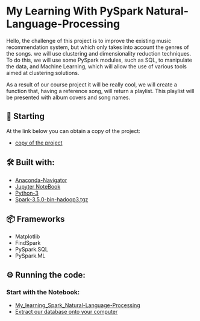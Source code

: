 # My Learning With PySpark Natural-Language-Processing

Hello, the challenge of this project is to improve the existing music recommendation system, but which only takes into account the genres of the songs. we will use clustering and dimensionality reduction techniques. To do this, we will use some PySpark modules, such as SQL, to manipulate the data, and Machine Learning, which will allow the use of various tools aimed at clustering solutions.

As a result of our course project it will be really cool, we will create a function that, having a reference song, will return a playlist. This playlist will be presented with album covers and song names.

## 🚀 Starting

At the link below you can obtain a copy of the project:
* [copy of the project](https://github.com/OtnielGomes/My_learning_Spark_Classifier/archive/refs/heads/main.zip)

## 🛠️ Built with:

* [Anaconda-Navigator](https://www.anaconda.com/)
* [Jupyter NoteBook](https://jupyter.org/install)
* [Python-3](https://www.python.org/downloads/)
* [Spark-3.5.0-bin-hadoop3.tgz](https://www.apache.org/dyn/closer.lua/spark/spark-3.5.0/spark-3.5.0-bin-hadoop3.tgz)
## 📦 Frameworks  

* Matplotlib
* FindSpark
* PySpark.SQL
* PySpark.ML

## ⚙️ Running the code:

### Start with the Notebook:
* [My_learning_Spark_Natural-Language-Processing](https://github.com/OtnielGomes/My_learning_Spark_Natural-Language-Processing/blob/main/My_Learning_With_PySpark-NPL.ipynb)
* [Extract our database onto your computer](https://github.com/OtnielGomes/My_learning_Spark_Natural-Language-Processing/blob/main/imdb-reviews-pt-br.rar)
